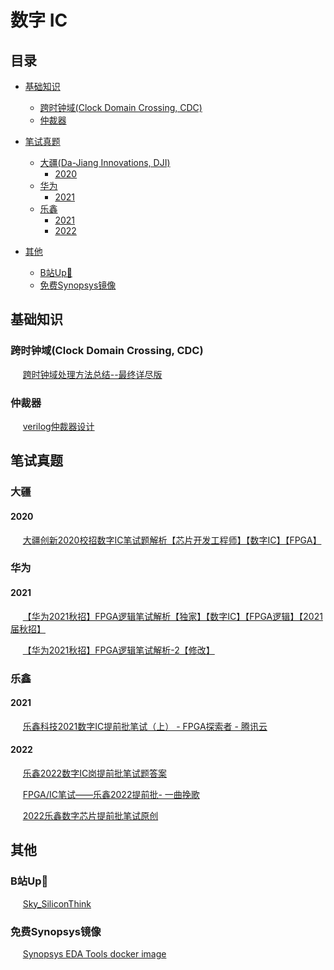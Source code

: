 # 数字 IC

## 目录


- [基础知识](#基础知识)
  - [跨时钟域(Clock Domain Crossing, CDC)](#CDC)
  - [仲裁器](#仲裁器)
 
  
- [笔试真题](#笔试真题)
  - [大疆(Da-Jiang Innovations, DJI)](#大疆)
    - [2020](#DJI-2020)
  - [华为](#华为)
    - [2021](#华为-2021)
  - [乐鑫](#乐鑫)
    - [2021](#乐鑫-2022)
    - [2022](#乐鑫-2022)
   
- [其他](#其他)
  - [B站Up🐖](#B站Up主)
  - [免费Synopsys镜像](#免费Synopsys镜像)



## 基础知识

### <a name="CDC">跨时钟域(Clock Domain Crossing, CDC)</a>

&nbsp;&nbsp;&nbsp;&nbsp; [跨时钟域处理方法总结--最终详尽版](https://www.cnblogs.com/lyc-seu/p/12441366.html)

<!-- &nbsp;&nbsp;&nbsp;&nbsp; Note: 单比特快到慢，慢到快是两种办法；多比特慢到快和快到慢，异步FIFO都可以处理。-->

### 仲裁器

&nbsp;&nbsp;&nbsp;&nbsp; [verilog仲裁器设计](https://blog.csdn.net/spx1164376416/article/details/124377534)

## 笔试真题

### 大疆

#### <a name="DJI-2020">2020</a>

&nbsp;&nbsp;&nbsp;&nbsp; [大疆创新2020校招数字IC笔试题解析【芯片开发工程师】【数字IC】【FPGA】](https://mp.weixin.qq.com/s/1wXNrTk1dOjSpLhdRkgQCw)

### 华为

#### <a name="华为-2021">2021</a>

&nbsp;&nbsp;&nbsp;&nbsp; [【华为2021秋招】FPGA逻辑笔试解析【独家】【数字IC】【FPGA逻辑】【2021届秋招】](https://mp.weixin.qq.com/s?__biz=MzUyNTc4NTk0OA==&mid=2247484896&idx=1&sn=e7094dd51b66bb8cc1624c72ceda199b&chksm=fa198bd3cd6e02c505e7374470a6e5f309e53661795883a41b23b5058add050dd67dc9f73676&scene=21#wechat_redirect)

&nbsp;&nbsp;&nbsp;&nbsp; [【华为2021秋招】FPGA逻辑笔试解析-2【修改】](https://mp.weixin.qq.com/s?__biz=MzUyNTc4NTk0OA==&mid=2247484915&idx=2&sn=5d5ad2c11dcd7194c644ce391618d8ed&chksm=fa198bc0cd6e02d6732ae15fd863246c7f26d3e7f7ac0cc8036112ee6741f94525e200affe8c&scene=21#wechat_redirect)

### 乐鑫

#### <a name="乐鑫-2021">2021</a>

&nbsp;&nbsp;&nbsp;&nbsp; [乐鑫科技2021数字IC提前批笔试（上） - FPGA探索者 - 腾讯云](https://cloud.tencent.com/developer/article/1801161)

#### <a name="乐鑫-2022">2022</a>

&nbsp;&nbsp;&nbsp;&nbsp; [乐鑫2022数字IC岗提前批笔试题答案](https://blog.nowcoder.net/n/3c25fbd24be44e91bfb65108f0c8b858?from=nowcoder_improve)

&nbsp;&nbsp;&nbsp;&nbsp; [FPGA/IC笔试——乐鑫2022提前批- 一曲挽歌](https://www.cnblogs.com/yiquwange/p/14991462.html)

&nbsp;&nbsp;&nbsp;&nbsp; [2022乐鑫数字芯片提前批笔试原创](https://blog.csdn.net/weixin_44072819/article/details/123365487)

## 其他

### <a name="B站Up主">B站Up🐖</a>
&nbsp;&nbsp;&nbsp;&nbsp; [Sky_SiliconThink](https://space.bilibili.com/660419149)

### 免费Synopsys镜像
&nbsp;&nbsp;&nbsp;&nbsp; [Synopsys EDA Tools docker image](https://bbs.eetop.cn/thread-919536-1-1.html)
